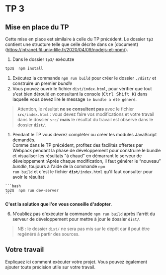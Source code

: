 # TP 3  

## Mise en place du TP

  Cette mise en place est similaire à celle du TP précédent. Le dossier `tp3` contient une structure telle que celle décrite dans ce [document)(https://intranet.fil.univ-lille.fr/2020/04/09/nodejs-et-npm/).  
  1. Dans le dossier `tp3/` exécutze
```bash  	  
tp3$  npm install
```  
  1. Exécutez la commande `npm run build` pour créer le dossier `./dist/` et construire un premier *bundle*
  1. Vous pouvez ouvrir le fichier `dist/index.html`, pour vérifier que tout s'est bien déroulé en consultant la console (<kbd>Ctrl Shift K</kbd>) dans laquelle vous devez lire le message `le bundle a été généré`.  

  >  Attention, le résultat <strong>ne se consultent pas</strong> avec le fichier **`src`**`/index.html` : vous devez faire vos modifications et votre travail dans le dossier `src/` **mais** le résultat du travail est observé dans le dossier **`dist/`**.

  1.	Pendant le TP vous devrez compléter ou créer les modules JavaScript demandés.  
    Comme dans le TP précédent, profitez des facilités offertes par Webpack pendant la phase de développement pour construire le bundle et visualiser les résultats "à chaud" en démarrant le serveur de développement :Après chaque modification, il faut générer le <q>nouveau</q> <i>bundle</i>, toujours à l'aide de la commande <code>npm run build</code> et c'est le fichier **`dist`**`/index.html` qu'il faut consulter pour avoir le résultat

    ```bash
    tp2$  npm run dev-server
    ```

  **C'est la solution que l'on vous conseille d'adopter.**

  6. N'oubliez pas d'exécuter la commande <code>npm run build</code> après l'arrêt du serveur de développement pour mettre à jour le dossier `dist/`.

> NB : le dossier `dist/` ne sera pas mis sur le dépôt car il peut être regénéré à partir des sources.

## Votre travail

Expliquez ici comment exécuter votre projet. Vous pouvez également ajouter toute précision utile sur votre travail.
